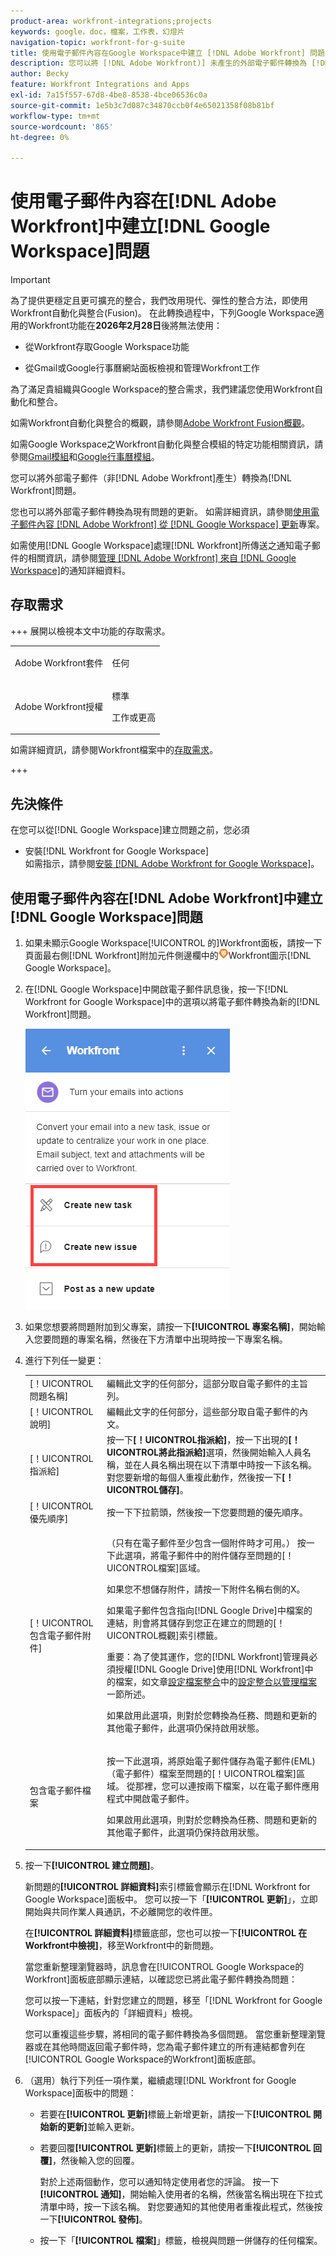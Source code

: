 ```yaml
---
product-area: workfront-integrations;projects
keywords: google，doc，檔案，工作表，幻燈片
navigation-topic: workfront-for-g-suite
title: 使用電子郵件內容在Google Workspace中建立 [!DNL Adobe Workfront] 問題
description: 您可以將 [!DNL Adobe Workfront)] 未產生的外部電子郵件轉換為 [!DNL Workfront] 問題。
author: Becky
feature: Workfront Integrations and Apps
exl-id: 7a15f557-67d8-4be8-8538-4bce06536c0a
source-git-commit: 1e5b3c7d087c34870ccb0f4e65021358f08b81bf
workflow-type: tm+mt
source-wordcount: '865'
ht-degree: 0%

---
```


# 使用電子郵件內容在[!DNL Adobe Workfront]中建立[!DNL Google Workspace]問題

>[!IMPORTANT]
>
>為了提供更穩定且更可擴充的整合，我們改用現代、彈性的整合方法，即使用Workfront自動化與整合(Fusion)。 在此轉換過程中，下列Google Workspace適用的Workfront功能在&#x200B;**2026年2月28日**&#x200B;後將無法使用：
>
>* 從Workfront存取Google Workspace功能
>
>* 從Gmail或Google行事曆網站面板檢視和管理Workfront工作
>
>為了滿足貴組織與Google Workspace的整合需求，我們建議您使用Workfront自動化和整合。
>
>如需Workfront自動化與整合的概觀，請參閱[Adobe Workfront Fusion概觀](https://experienceleague.adobe.com/en/docs/workfront-fusion/using/get-started-with-fusion/understand-workfront-fusion/workfront-fusion-overview)。
>
>如需Google Workspace之Workfront自動化與整合模組的特定功能相關資訊，請參閱[Gmail模組](https://experienceleague.adobe.com/en/docs/workfront-fusion/using/references/apps-and-their-modules/third-party-app-connectors/gmail-modules)和[Google行事曆模組](https://experienceleague.adobe.com/en/docs/workfront-fusion/using/references/apps-and-their-modules/third-party-app-connectors/google-calendar-modules)。

您可以將外部電子郵件（非[!DNL Adobe Workfront]產生）轉換為[!DNL Workfront]問題。

您也可以將外部電子郵件轉換為現有問題的更新。 如需詳細資訊，請參閱[使用電子郵件內容 [!DNL Adobe Workfront] 從 [!DNL Google Workspace] 更新](../../workfront-integrations-and-apps/workfront-for-g-suite/update-wf-item-using-email-content.md)專案。

如需使用[!DNL Google Workspace]處理[!DNL Workfront]所傳送之通知電子郵件的相關資訊，請參閱[管理 [!DNL Adobe Workfront] 來自 [!DNL Google Workspace]](../../workfront-integrations-and-apps/workfront-for-g-suite/manage-wf-email-notification-details-in-gsuite.md)的通知詳細資料。

## 存取需求

+++ 展開以檢視本文中功能的存取需求。

<table style="table-layout:auto"> 
 <col> 
 <col> 
 <tbody> 
  <tr> 
   <td role="rowheader">Adobe Workfront套件</td> 
   <td> <p>任何</p> </td> 
  </tr> 
  <tr> 
   <td role="rowheader">Adobe Workfront授權</td> 
   <td> <p>標準</p><p>工作或更高</p>
  </tr> 
 </tbody> 
</table>

如需詳細資訊，請參閱Workfront檔案中的[存取需求](/help/quicksilver/administration-and-setup/add-users/access-levels-and-object-permissions/access-level-requirements-in-documentation.md)。

+++

## 先決條件

在您可以從[!DNL Google Workspace]建立問題之前，您必須

* 安裝[!DNL Workfront for Google Workspace]\
   如需指示，請參閱[安裝 [!DNL Adobe Workfront for Google Workspace]](../../workfront-integrations-and-apps/workfront-for-g-suite/install-workfront-for-gsuite.md)。

## 使用電子郵件內容在[!DNL Adobe Workfront]中建立[!DNL Google Workspace]問題

1. 如果未顯示Google Workspace[!UICONTROL 的]Workfront面板，請按一下頁面最右側[!DNL Workfront]附加元件側邊欄中的![圖示](assets/wf-lion-icon.png)Workfront圖示[!DNL Google Workspace]。
1. 在[!DNL Google Workspace]中開啟電子郵件訊息後，按一下[!DNL Workfront for Google Workspace]中的選項以將電子郵件轉換為新的[!DNL Workfront]問題。

   ![轉換電子郵件](assets/convert-email-task-issue-update.png)

1. 如果您想要將問題附加到父專案，請按一下&#x200B;**[!UICONTROL 專案名稱]**，開始輸入您要問題的專案名稱，然後在下方清單中出現時按一下專案名稱。
1. 進行下列任一變更：

   <table style="table-layout:auto"> 
    <col> 
    <col> 
    <tbody> 
     <tr> 
      <td role="rowheader">[！UICONTROL問題名稱]</td> 
      <td>編輯此文字的任何部分，這部分取自電子郵件的主旨列。</td> 
     </tr> 
     <tr> 
      <td role="rowheader">[！UICONTROL說明]</td> 
      <td>編輯此文字的任何部分，這些部分取自電子郵件的內文。</td> 
     </tr> 
     <tr data-mc-conditions=""> 
      <td role="rowheader">[！UICONTROL指派給]</td> 
      <td>按一下<strong>[！UICONTROL指派給]</strong>，按一下出現的<strong>[！UICONTROL將此指派給]</strong>選項，然後開始輸入人員名稱，並在人員名稱出現在以下清單中時按一下該名稱。 對您要新增的每個人重複此動作，然後按一下<strong>[！UICONTROL儲存]</strong>。</td> 
     </tr> 
     <tr data-mc-conditions=""> 
      <td role="rowheader">[！UICONTROL優先順序]</td> 
      <td>按一下下拉箭頭，然後按一下您要問題的優先順序。</td> 
     </tr> 
     <tr data-mc-conditions=""> 
      <td role="rowheader">[！UICONTROL包含電子郵件附件]</td> 
      <td> <p>（只有在電子郵件至少包含一個附件時才可用。） 按一下此選項，將電子郵件中的附件儲存至問題的[！UICONTROL檔案]區域。 </p> <p>如果您不想儲存附件，請按一下附件名稱右側的X。 </p> <p>如果電子郵件包含指向[!DNL Google Drive]中檔案的連結，則會將其儲存到您正在建立的問題的[！UICONTROL概觀]索引標籤。 </p> <p>重要：為了使其運作，您的[!DNL Workfront]管理員必須授權[!DNL Google Drive]使用[!DNL Workfront]中的檔案，如文章<a href="../../administration-and-setup/configure-integrations/configure-document-integrations.md#configur" class="MCXref xref">設定檔案整合</a>中的<a href="../../administration-and-setup/configure-integrations/configure-document-integrations.md" class="MCXref xref">設定整合以管理檔案</a>一節所述。</p> <p>如果啟用此選項，則對於您轉換為任務、問題和更新的其他電子郵件，此選項仍保持啟用狀態。</p> </td> 
     </tr> 
     <tr data-mc-conditions=""> 
      <td role="rowheader">包含電子郵件檔案</td> 
      <td> <p>按一下此選項，將原始電子郵件儲存為電子郵件(EML) （電子郵件）檔案<span>至問題的[！UICONTROL檔案]區域</span>。 從那裡，您可以連按兩下檔案，以在電子郵件應用程式中開啟電子郵件。</p> <p>如果啟用此選項，則對於您轉換為任務、問題和更新的其他電子郵件，此選項仍保持啟用狀態。</p> </td> 
     </tr> 
    </tbody> 
   </table>

1. 按一下&#x200B;**[!UICONTROL 建立問題]**。

   新問題的&#x200B;**[!UICONTROL 詳細資料]**&#x200B;索引標籤會顯示在[!DNL Workfront for Google Workspace]面板中。 您可以按一下「**[!UICONTROL 更新]**」，立即開始與共同作業人員通訊，不必離開您的收件匣。

   在&#x200B;**[!UICONTROL 詳細資料]**&#x200B;標籤底部，您也可以按一下&#x200B;**[!UICONTROL 在Workfront中檢視]**，移至Workfront中的新問題。

   當您重新整理瀏覽器時，訊息會在[!UICONTROL Google Workspace的Workfront]面板底部顯示連結，以確認您已將此電子郵件轉換為問題：

   您可以按一下連結，針對您建立的問題，移至「[!DNL Workfront for Google Workspace]」面板內的「詳細資料」檢視。

   您可以重複這些步驟，將相同的電子郵件轉換為多個問題。 當您重新整理瀏覽器或在其他時間返回電子郵件時，您為電子郵件建立的所有連結都會列在[!UICONTROL Google Workspace的Workfront]面板底部。

1. （選用）執行下列任一項作業，繼續處理[!DNL Workfront for Google Workspace]面板中的問題：

   * 若要在&#x200B;**[!UICONTROL 更新]**&#x200B;標籤上新增更新，請按一下&#x200B;**[!UICONTROL 開始新的更新]**&#x200B;並輸入更新。

   * 若要回覆&#x200B;**[!UICONTROL 更新]**&#x200B;標籤上的更新，請按一下&#x200B;**[!UICONTROL 回覆]**，然後輸入您的回覆。

     對於上述兩個動作，您可以通知特定使用者您的評論。 按一下&#x200B;**[!UICONTROL 通知]**，開始輸入使用者的名稱，然後當名稱出現在下拉式清單中時，按一下該名稱。 對您要通知的其他使用者重複此程式，然後按一下&#x200B;**[!UICONTROL 發佈]**。

   * 按一下「**[!UICONTROL 檔案]**」標籤，檢視與問題一併儲存的任何檔案。

